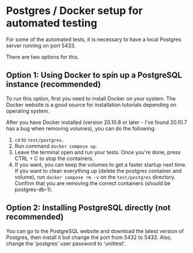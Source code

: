 # Postgres / Docker setup for automated testing

For some of the automated tests, it is necessary to have a local Postgres server running on port 5433.

There are two options for this.

## Option 1: Using Docker to spin up a PostgreSQL instance (recommended)

To run this option, first you need to install Docker on your system. The Docker website is a good source for installation tutorials depending on operating system.

After you have Docker installed (version 20.10.8 or later - I've found 20.10.7 has a bug when removing volumes), you can do the following:

1. `cd` to `test/postgres`.
2. Run command `docker compose up`.
3. Leave the terminal open and run your tests. Once you're done, press CTRL + C to stop the containers.
4. If you want, you can keep the volumes to get a faster startup next time. If you want to clean everything up (delete the postgres container and volume), run `docker compose rm -v` on the `test/postgres` directory. Confirm that you are removing the correct containers (should be postgres-db-1).

## Option 2: Installing PostgreSQL directly (not recommended)

You can go to the PostgreSQL website and download the latest version of Postgres, then install it but change the port from 5432 to 5433. Also, change the 'postgres' user password to 'unittest'.
